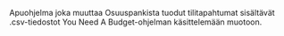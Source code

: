 Apuohjelma joka muuttaa Osuuspankista tuodut tilitapahtumat sisältävät .csv-tiedostot
You Need A Budget-ohjelman käsittelemään muotoon.
